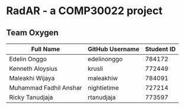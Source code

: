  # RadAR - a COMP30022 project
  
 ## Team Oxygen
 
 Full Name | GitHub Username | Student ID 
 ----------|--------------------|------------
 Edelin Onggo | edelinonggo | 784172
 Kenneth Aloysius | krusli |  772449
 Maleakhi Wijaya | maleakhiw | 784091
 Muhammad Fadhil Anshar | nightietime | 727214
 Ricky Tanudjaja | rtanudjaja | 773597